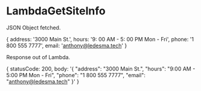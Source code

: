 # LambdaGetSiteInfo

JSON Object fetched.

{ address: '3000 Main St.',
  hours: '9: 00 AM - 5: 00 PM Mon - Fri',
  phone: '1 800 555 7777',
  email: 'anthony@ledesma.tech'
}

  Response out of Lambda.

{ statusCode: 200,
  body: '{
        "address": "3000 Main St.",
        "hours": "9:00 AM - 5:00 PM Mon - Fri",
        "phone": "1 800 555 7777",
        "email": "anthony@ledesma.tech"
    }'
}